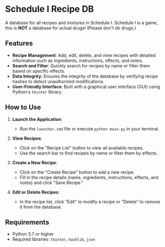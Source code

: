 # Schedule I Recipe DB

A database for all recipes and mixtures in Schedule I. Schedule I is a game, this is **NOT** a database for actual drugs! (Please don't do drugs.)

## Features

- **Recipe Management**: Add, edit, delete, and view recipes with detailed information such as ingredients, instructions, effects, and notes.
- **Search and Filter**: Quickly search for recipes by name or filter them based on specific effects.
- **Data Integrity**: Ensures the integrity of the database by verifying recipe hashes to detect unauthorized modifications.
- **User-Friendly Interface**: Built with a graphical user interface (GUI) using Python's `tkinter` library.

## How to Use

1. **Launch the Application**:
   - Run the `launcher.cmd` file or execute `python main.py` in your terminal.

2. **View Recipes**:
   - Click on the "Recipe List" button to view all available recipes.
   - Use the search bar to find recipes by name or filter them by effects.

3. **Create a New Recipe**:
   - Click on the "Create Recipe" button to add a new recipe.
   - Fill in the recipe details (name, ingredients, instructions, effects, and notes) and click "Save Recipe."

4. **Edit or Delete Recipes**:
   - In the recipe list, click "Edit" to modify a recipe or "Delete" to remove it from the database.


## Requirements

- Python 3.7 or higher
- Required libraries: `tkinter`, `hashlib`, `json`

